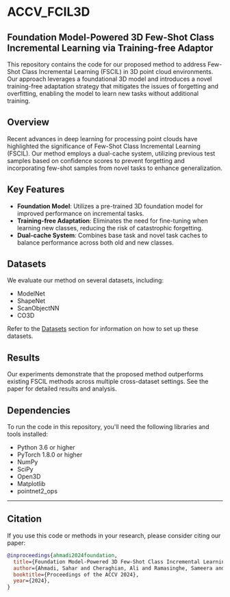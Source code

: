 # ACCV_FCIL3D

## Foundation Model-Powered 3D Few-Shot Class Incremental Learning via Training-free Adaptor

This repository contains the code for our proposed method to address Few-Shot Class Incremental Learning (FSCIL) in 3D point cloud environments. Our approach leverages a foundational 3D model and introduces a novel training-free adaptation strategy that mitigates the issues of forgetting and overfitting, enabling the model to learn new tasks without additional training.

## Overview

Recent advances in deep learning for processing point clouds have highlighted the significance of Few-Shot Class Incremental Learning (FSCIL). Our method employs a dual-cache system, utilizing previous test samples based on confidence scores to prevent forgetting and incorporating few-shot samples from novel tasks to enhance generalization.

## Key Features

- **Foundation Model**: Utilizes a pre-trained 3D foundation model for improved performance on incremental tasks.
- **Training-free Adaptation**: Eliminates the need for fine-tuning when learning new classes, reducing the risk of catastrophic forgetting.
- **Dual-cache System**: Combines base task and novel task caches to balance performance across both old and new classes.

## Datasets

We evaluate our method on several datasets, including:

- ModelNet
- ShapeNet
- ScanObjectNN
- CO3D

Refer to the [Datasets](https://github.com/townim-faisal/FSCIL-3D/blob/main/data/dataset/README.md) section for information on how to set up these datasets.

## Results

Our experiments demonstrate that the proposed method outperforms existing FSCIL methods across multiple cross-dataset settings. See the paper for detailed results and analysis.

## Dependencies

To run the code in this repository, you'll need the following libraries and tools installed:

- Python 3.6 or higher
- PyTorch 1.8.0 or higher
- NumPy
- SciPy
- Open3D
- Matplotlib
- pointnet2_ops
---

## Citation

If you use this code or methods in your research, please consider citing our paper:

```bibtex
@inproceedings{ahmadi2024foundation,
  title={Foundation Model-Powered 3D Few-Shot Class Incremental Learning via Training-free Adaptor},
  author={Ahmadi, Sahar and Cheraghian, Ali and Ramasinghe, Sameera and Chowdhury, Townim Faisal and Saberi, M and Petersson, Lars},
  booktitle={Proceedings of the ACCV 2024},
  year={2024},
}
